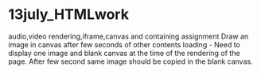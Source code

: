 # 13july_HTMLwork
audio,video rendering,iframe,canvas
and containing assignment
Draw an image in canvas after few seconds of other contents loading - Need to display one image and blank canvas at the time of the rendering of the page. After few second same image should be copied in the blank canvas.
